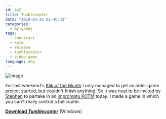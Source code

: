 ```yaml
---
id: 442
title: Tumblecopter
date: "2010-03-25 01:46:42"
categories:
  - my-games
tags:
  - construct
  - kotm
  - release
  - tumblecopter
  - video-game
language: eng
---
```


![image](/files/2010/03-tumblecopter/tumblecopterscreen.png "Tumblecopter screenshot")

For last weekend's [Klik of the Month](/tag/kotm/) I only managed to get an older game project started, but couldn't finish anything. So it was neat to be invited by [Stephen](http://www.increpare.com/) to partake in an [impromptu KOTM](http://www.glorioustrainwrecks.com/node/1160) today. I made a game in which you can't really control a helicopter.

[**Download _Tumblecopter_**](//www.agj.cl/files/games/tumblecopter.zip) (Windows)
